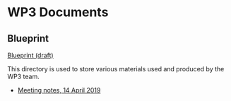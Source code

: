 # WP3 Documents

## Blueprint 

[Blueprint (draft)](blueprint.md)

This directory is used to store various materials used and produced by the WP3 team.

 * [Meeting notes, 14 April 2019](meeting-minutes-20190412.md)

